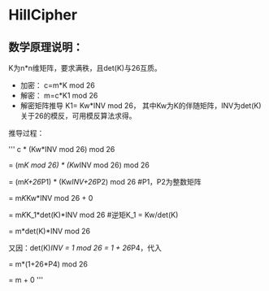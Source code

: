 # HillCipher
## 数学原理说明：
K为n*n维矩阵，要求满秩，且det(K)与26互质。
*  加密：
c=m*K mod 26
*  解密：
m=c*K1 mod 26
*  解密矩阵推导
K1= Kw*INV mod 26， 其中Kw为K的伴随矩阵，INV为det(K)关于26的模反，可用模反算法求得。

推导过程：

'''
 c   * (Kw*INV mod 26) mod 26
                 
 = (m*K mod 26) * (Kw*INV mod 26) mod 26
 
=  (m*K+26*P1) * (Kw*INV+26*P2) mod 26   #P1，P2为整数矩阵

=   m*K*Kw*INV mod 26 + 0

=   m*K*K_1*det(K)*INV mod 26       #逆矩K_1 = Kw/det(K)

=   m*det(K)*INV mod 26 

又因：det(K)*INV = 1 mod 26 = 1 + 26*P4，代入

=   m*(1+26*P4) mod 26 

=   m + 0
'''

